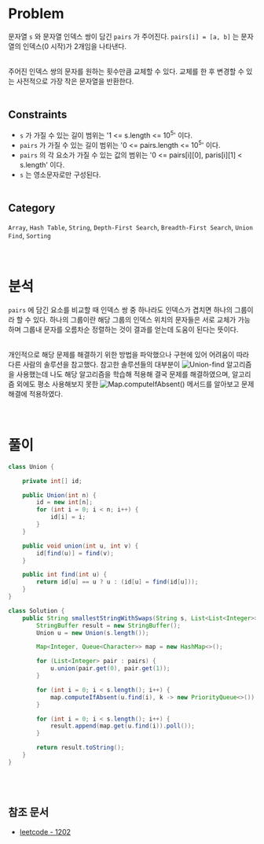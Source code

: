 # Problem
문자열 `s` 와 문자열 인덱스 쌍이 담긴 `pairs` 가 주어진다. `pairs[i] = [a, b]` 는 문자열의 인덱스(0 시작)가 2개임을 나타낸다.
<br/><br/>

주어진 인덱스 쌍의 문자를 원하는 횟수만큼 교체할 수 있다. 교체를 한 후 변경할 수 있는 사전적으로 가장 작은 문자열을 반환한다.
<br/><br/>

## Constraints
- `s` 가 가질 수 있는 길이 범위는 '1 <= s.length <= 10<sup>5</sup>' 이다.
- `pairs` 가 가질 수 있는 길이 범위는 '0 <= pairs.length <= 10<sup>5</sup>' 이다.
- `pairs` 의 각 요소가 가질 수 있는 값의 범위는 '0 <= pairs[i][0], paris[i][1] < s.length' 이다.
- `s` 는 영소문자로만 구성된다.
<br/><br/>

## Category
`Array`, `Hash Table`, `String`, `Depth-First Search`, `Breadth-First Search`, `Union Find`, `Sorting`
<br/><br/><br/>

# 분석
`pairs` 에 담긴 요소를 비교할 때 인덱스 쌍 중 하나라도 인덱스가 겹치면 하나의 그룹이라 할 수 있다. 하나의 그룹이란 해당 그룹의 인덱스 위치의 문자들은 서로 교체가 가능하며 그룹내 문자를 오름차순 정렬하는 것이 결과를 얻는데 도움이 된다는 뜻이다.
<br/><br/>

개인적으로 해당 문제를 해결하기 위한 방법을 파악했으나 구현에 있어 어려움이 따라 다른 사람의 솔루션을 참고했다. 참고한 솔루션들의 대부분이 ![Union-find](https://development-diary-for-me.tistory.com/92) 알고리즘을 사용했는데 나도 해당 알고리즘을 학습해 적용해 결국 문제를 해결하였으며, 알고리즘 외에도 평소 사용해보지 못한 ![Map.computeIfAbsent()](https://development-diary-for-me.tistory.com/91) 메서드를 알아보고 문제 해결에 적용하였다.
<br/><br/><br/>

# 풀이
```java
class Union {

    private int[] id;

    public Union(int n) {
        id = new int[n];
        for (int i = 0; i < n; i++) {
            id[i] = i;
        }
    }

    public void union(int u, int v) {
        id[find(u)] = find(v);
    }

    public int find(int u) {
        return id[u] == u ? u : (id[u] = find(id[u]));
    }
}

class Solution {
    public String smallestStringWithSwaps(String s, List<List<Integer>> pairs) {
        StringBuffer result = new StringBuffer();
        Union u = new Union(s.length());

        Map<Integer, Queue<Character>> map = new HashMap<>();

        for (List<Integer> pair : pairs) {
            u.union(pair.get(0), pair.get(1));
        }

        for (int i = 0; i < s.length(); i++) {
            map.computeIfAbsent(u.find(i), k -> new PriorityQueue<>()).offer(s.charAt(i));
        }

        for (int i = 0; i < s.length(); i++) {
            result.append(map.get(u.find(i)).poll());
        }

        return result.toString();
    }
}
```
<br/><br/>

## 참조 문서
- [leetcode - 1202](https://leetcode.com/problems/smallest-string-with-swaps/)